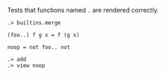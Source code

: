 Tests that functions named `.` are rendered correctly.

```ucm:hide
.> builtins.merge
```

``` unison
(foo..) f g x = f (g x)

noop = not foo.. not
```

``` ucm
.> add
.> view noop
```

